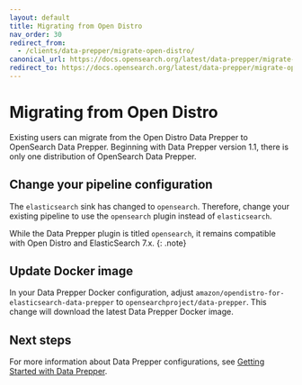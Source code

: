 ```yaml
---
layout: default
title: Migrating from Open Distro
nav_order: 30
redirect_from:
  - /clients/data-prepper/migrate-open-distro/
canonical_url: https://docs.opensearch.org/latest/data-prepper/migrate-open-distro/
redirect_to: https://docs.opensearch.org/latest/data-prepper/migrate-open-distro/
---
```


# Migrating from Open Distro

Existing users can migrate from the Open Distro Data Prepper to OpenSearch Data Prepper. Beginning with Data Prepper version 1.1, there is only one distribution of OpenSearch Data Prepper. 

## Change your pipeline configuration

The `elasticsearch` sink has changed to `opensearch`. Therefore, change your existing pipeline to use the `opensearch` plugin instead of `elasticsearch`.

While the Data Prepper plugin is titled `opensearch`, it remains compatible with Open Distro and ElasticSearch 7.x.
{: .note}

## Update Docker image

In your Data Prepper Docker configuration, adjust `amazon/opendistro-for-elasticsearch-data-prepper` to `opensearchproject/data-prepper`. This change will download the latest Data Prepper Docker image.

## Next steps

For more information about Data Prepper configurations, see [Getting Started with Data Prepper]({{site.url}}{{site.baseurl}}/clients/data-prepper/get-started/).
